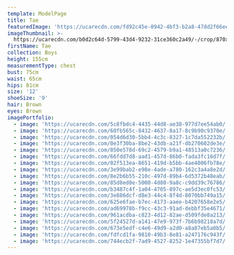 ```yaml
---
template: ModelPage
title: Tae
featuredImage: 'https://ucarecdn.com/fd92c45e-0942-4bf3-b2a8-47dd2f66eed2/'
imageThumbnail: >-
  https://ucarecdn.com/b0d2c64d-5799-43d4-9232-31ce360c2a49/-/crop/870x1278/479,378/-/preview/
firstName: Tae
collection: Boys
height: 155cm
measurementType: chest
bust: 75cm
waist: 65cm
hips: 81cm
size: '12'
shoeSize: '9'
hair: Brown
eyes: Brown
imagePortfolio:
  - image: 'https://ucarecdn.com/5c8fbdc4-4435-44d8-ae38-977d7ee54ab0/'
  - image: 'https://ucarecdn.com/60fb565c-8432-4637-8a17-8c9b90c9370e/'
  - image: 'https://ucarecdn.com/054d6d30-5bb4-4c3c-8327-1c7da552232b/'
  - image: 'https://ucarecdn.com/0e3f30ba-8be2-43db-a21f-db270602de3e/'
  - image: 'https://ucarecdn.com/050e578d-69c2-4579-b9a1-48513a0c7236/'
  - image: 'https://ucarecdn.com/66fdd7d8-aad1-457d-86b0-fada3fc16d7f/'
  - image: 'https://ucarecdn.com/02f513ea-8651-419d-b5bb-4ae4006fb78e/'
  - image: 'https://ucarecdn.com/3e99bab2-e98e-4ade-a780-162c3a4a8e2d/'
  - image: 'https://ucarecdn.com/8e2b6b55-210c-497d-89b4-6d5372b48eab/'
  - image: 'https://ucarecdn.com/85d8ed0e-5000-4d80-9a8c-c9dd39c76786/'
  - image: 'https://ucarecdn.com/b3487c4f-1a04-4705-897c-ae5d3ec0fc53/'
  - image: 'https://ucarecdn.com/3e886dcf-d8e3-44c4-8f4d-8070bb749a15/'
  - image: 'https://ucarecdn.com/625e6fae-b7ec-4173-aaee-b4207658e2e5/'
  - image: 'https://ucarecdn.com/ad69978b-f9cc-43c3-91ad-debbf35e4671/'
  - image: 'https://ucarecdn.com/961acdba-c823-4d12-82ae-d509fde8a213/'
  - image: 'https://ucarecdn.com/5f24527d-a141-47e9-973f-7b6b98218a7d/'
  - image: 'https://ucarecdn.com/673e5edf-c4e6-49d9-a2d0-a8a87eb5a0b5/'
  - image: 'https://ucarecdn.com/fdfcd1fa-9810-49b3-8e81-a247176c943f/'
  - image: 'https://ucarecdn.com/744ecb2f-7ad9-4527-8252-1e47355bf7d7/'
---
```


